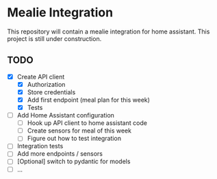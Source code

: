 # Mealie Integration
This repository will contain a mealie integration for home assistant. This project is still under construction.

## TODO
* [x] Create API client
  * [x] Authorization
  * [x] Store credentials
  * [x] Add first endpoint (meal plan for this week)
  * [x] Tests
* [ ] Add Home Assistant configuration
  * [ ] Hook up API client to home assistant code
  * [ ] Create sensors for meal of this week
  * [ ] Figure out how to test integration
* [ ] Integration tests
* [ ] Add more endpoints / sensors
* [ ] [Optional] switch to pydantic for models
* [ ] ...
